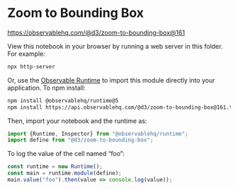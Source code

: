 # Zoom to Bounding Box

https://observablehq.com/@d3/zoom-to-bounding-box@161

View this notebook in your browser by running a web server in this folder. For
example:

~~~sh
npx http-server
~~~

Or, use the [Observable Runtime](https://github.com/observablehq/runtime) to
import this module directly into your application. To npm install:

~~~sh
npm install @observablehq/runtime@5
npm install https://api.observablehq.com/@d3/zoom-to-bounding-box@161.tgz?v=3
~~~

Then, import your notebook and the runtime as:

~~~js
import {Runtime, Inspector} from "@observablehq/runtime";
import define from "@d3/zoom-to-bounding-box";
~~~

To log the value of the cell named “foo”:

~~~js
const runtime = new Runtime();
const main = runtime.module(define);
main.value("foo").then(value => console.log(value));
~~~
